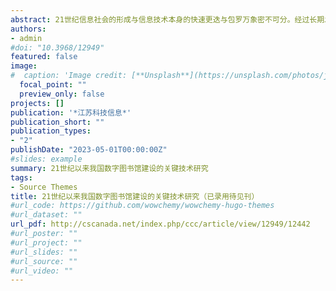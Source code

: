 ```yaml
---
abstract: 21世纪信息社会的形成与信息技术本身的快速更迭与包罗万象密不可分。经过长期发展，合理运用技术已经成为图书馆工作中的重要环节。数字图书馆通过大量的技术应用，在结构、处理和访问方面都与以往有所不同。同时，图书馆技术从基于信息和知识向基于互动和经验交流的方向转变也点明了未来图书馆智能化的发展方向。本文首先对国内外学者关于图书馆工作中涉及的技术要素进行探讨的文献进行了回顾，然后从萌发期、快速成长期和转型期这三个建设阶段入手梳理了图书馆关键信息技术的种类和作用机制，并揭示技术间存在的时空联系和协同效应，为图书馆未来的技术工作走向提供思路。
authors:
- admin
#doi: "10.3968/12949"
featured: false
image:
#  caption: 'Image credit: [**Unsplash**](https://unsplash.com/photos/jdD8gXaTZsc)'
  focal_point: ""
  preview_only: false
projects: []
publication: '*江苏科技信息*'
publication_short: ""
publication_types:
- "2"
publishDate: "2023-05-01T00:00:00Z"
#slides: example
summary: 21世纪以来我国数字图书馆建设的关键技术研究
tags:
- Source Themes
title: 21世纪以来我国数字图书馆建设的关键技术研究（已录用待见刊）
#url_code: https://github.com/wowchemy/wowchemy-hugo-themes
#url_dataset: ""
url_pdf: http://cscanada.net/index.php/ccc/article/view/12949/12442
#url_poster: ""
#url_project: ""
#url_slides: ""
#url_source: ""
#url_video: ""
---
```


